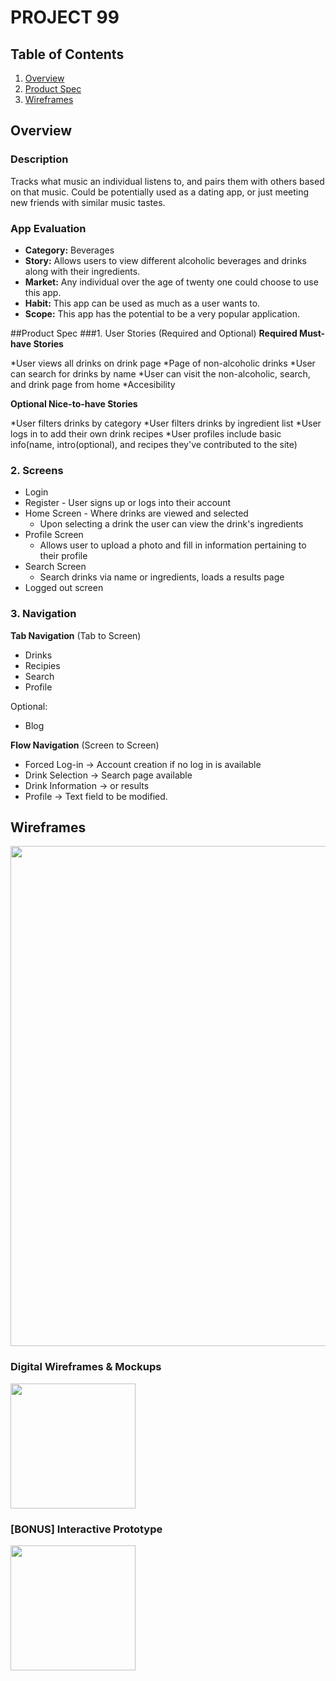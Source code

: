 # PROJECT 99

## Table of Contents
1. [Overview](#Overview)
1. [Product Spec](#Product-Spec)
1. [Wireframes](#Wireframes)

## Overview
### Description
Tracks what music an individual listens to, and pairs them with others based on that music. Could be potentially used as a dating app, or just meeting new friends with similar music tastes.

### App Evaluation
- **Category:** Beverages
- **Story:** Allows users to view different alcoholic beverages and drinks along with their ingredients.
- **Market:** Any individual over the age of twenty one could choose to use this app.
- **Habit:** This app can be used as much as a user wants to.
- **Scope:** This app has the potential to be a very popular application.

##Product Spec
###1. User Stories (Required and Optional)
**Required Must-have Stories**

*User views all drinks on drink page
*Page of non-alcoholic drinks
*User can search for drinks by name
*User can visit the non-alcoholic, search, and drink page from home
*Accesibility

**Optional Nice-to-have Stories**

*User filters drinks by category
*User filters drinks by ingredient list
*User logs in to add their own drink recipes
*User profiles include basic info(name, intro(optional), and recipes they've contributed to the site)

### 2. Screens

* Login 
* Register - User signs up or logs into their account
* Home Screen - Where drinks are viewed and selected
   * Upon selecting a drink the user can view the drink's ingredients
* Profile Screen 
   * Allows user to upload a photo and fill in information pertaining to their profile
* Search Screen
   * Search drinks via name or ingredients, loads a results page
* Logged out screen


### 3. Navigation

**Tab Navigation** (Tab to Screen)

* Drinks
* Recipies
* Search
* Profile

Optional:
* Blog

**Flow Navigation** (Screen to Screen)
* Forced Log-in -> Account creation if no log in is available
* Drink Selection -> Search page available
* Drink Information -> or results
* Profile -> Text field to be modified. 
## Wireframes
<img src="" width=800><br>

### Digital Wireframes & Mockups
<img src="" height=200>

### [BONUS] Interactive Prototype
<img src="" width=200>
